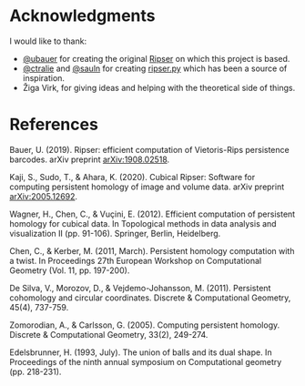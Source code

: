 # Acknowledgments

I would like to thank:

* [@ubauer](https://github.com/ubauer) for creating the original
  [Ripser](https://github.com/Ripser/ripser) on which this project is based.
* [@ctralie](https://github.com/ctralie) and [@sauln](https://github.com/sauln) for creating
  [ripser.py](https://github.com/scikit-tda/ripser.py/) which has been a source of
  inspiration.
* Žiga Virk, for giving ideas and helping with the theoretical side of things.

# References

Bauer, U. (2019). Ripser: efficient computation of Vietoris-Rips persistence barcodes. arXiv
preprint [arXiv:1908.02518](https://arxiv.org/abs/1908.02518).

Kaji, S., Sudo, T., & Ahara, K. (2020). Cubical Ripser: Software for computing persistent
homology of image and volume data. arXiv preprint
[arXiv:2005.12692](https://arxiv.org/pdf/2005.12692).

Wagner, H., Chen, C., & Vuçini, E. (2012). Efficient computation of persistent homology for
cubical data. In Topological methods in data analysis and visualization II
(pp. 91-106). Springer, Berlin, Heidelberg.

Chen, C., & Kerber, M. (2011, March). Persistent homology computation with a twist. In
Proceedings 27th European Workshop on Computational Geometry (Vol. 11, pp. 197-200).

De Silva, V., Morozov, D., & Vejdemo-Johansson, M. (2011). Persistent cohomology and
circular coordinates. Discrete & Computational Geometry, 45(4), 737-759.

Zomorodian, A., & Carlsson, G. (2005). Computing persistent homology. Discrete &
Computational Geometry, 33(2), 249-274.

Edelsbrunner, H. (1993, July). The union of balls and its dual shape. In Proceedings of the
ninth annual symposium on Computational geometry (pp. 218-231).
